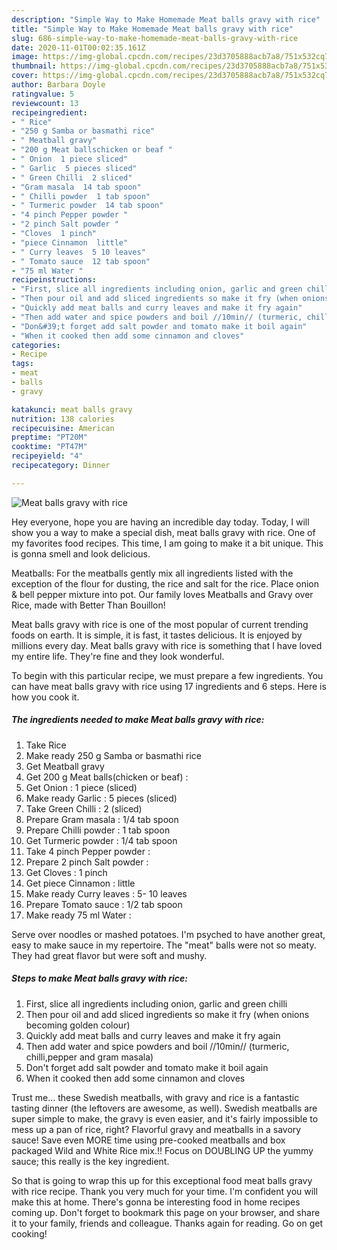 ```yaml
---
description: "Simple Way to Make Homemade Meat balls gravy with rice"
title: "Simple Way to Make Homemade Meat balls gravy with rice"
slug: 686-simple-way-to-make-homemade-meat-balls-gravy-with-rice
date: 2020-11-01T00:02:35.161Z
image: https://img-global.cpcdn.com/recipes/23d3705888acb7a8/751x532cq70/meat-balls-gravy-with-rice-recipe-main-photo.jpg
thumbnail: https://img-global.cpcdn.com/recipes/23d3705888acb7a8/751x532cq70/meat-balls-gravy-with-rice-recipe-main-photo.jpg
cover: https://img-global.cpcdn.com/recipes/23d3705888acb7a8/751x532cq70/meat-balls-gravy-with-rice-recipe-main-photo.jpg
author: Barbara Doyle
ratingvalue: 5
reviewcount: 13
recipeingredient:
- " Rice"
- "250 g Samba or basmathi rice"
- " Meatball gravy"
- "200 g Meat ballschicken or beaf "
- " Onion  1 piece sliced"
- " Garlic  5 pieces sliced"
- " Green Chilli  2 sliced"
- "Gram masala  14 tab spoon"
- " Chilli powder  1 tab spoon"
- " Turmeric powder  14 tab spoon"
- "4 pinch Pepper powder "
- "2 pinch Salt powder "
- "Cloves  1 pinch"
- "piece Cinnamon  little"
- " Curry leaves  5 10 leaves"
- " Tomato sauce  12 tab spoon"
- "75 ml Water "
recipeinstructions:
- "First, slice all ingredients including onion, garlic and green chilli"
- "Then pour oil and add sliced ingredients so make it fry (when onions becoming golden colour)"
- "Quickly add meat balls and curry leaves and make it fry again"
- "Then add water and spice powders and boil //10min// (turmeric, chilli,pepper and gram masala)"
- "Don&#39;t forget add salt powder and tomato make it boil again"
- "When it cooked then add some cinnamon and cloves"
categories:
- Recipe
tags:
- meat
- balls
- gravy

katakunci: meat balls gravy 
nutrition: 138 calories
recipecuisine: American
preptime: "PT20M"
cooktime: "PT47M"
recipeyield: "4"
recipecategory: Dinner

---
```



![Meat balls gravy with rice](https://img-global.cpcdn.com/recipes/23d3705888acb7a8/751x532cq70/meat-balls-gravy-with-rice-recipe-main-photo.jpg)

Hey everyone, hope you are having an incredible day today. Today, I will show you a way to make a special dish, meat balls gravy with rice. One of my favorites food recipes. This time, I am going to make it a bit unique. This is gonna smell and look delicious.

Meatballs: For the meatballs gently mix all ingredients listed with the exception of the flour for dusting, the rice and salt for the rice. Place onion &amp; bell pepper mixture into pot. Our family loves Meatballs and Gravy over Rice, made with Better Than Bouillon!

Meat balls gravy with rice is one of the most popular of current trending foods on earth. It is simple, it is fast, it tastes delicious. It is enjoyed by millions every day. Meat balls gravy with rice is something that I have loved my entire life. They're fine and they look wonderful.


To begin with this particular recipe, we must prepare a few ingredients. You can have meat balls gravy with rice using 17 ingredients and 6 steps. Here is how you cook it.

<!--inarticleads1-->

##### The ingredients needed to make Meat balls gravy with rice:

1. Take  Rice
1. Make ready 250 g Samba or basmathi rice
1. Get  Meatball gravy
1. Get 200 g Meat balls(chicken or beaf) :
1. Get  Onion : 1 piece (sliced)
1. Make ready  Garlic : 5 pieces (sliced)
1. Take  Green Chilli : 2 (sliced)
1. Prepare Gram masala : 1/4 tab spoon
1. Prepare  Chilli powder : 1 tab spoon
1. Get  Turmeric powder : 1/4 tab spoon
1. Take 4 pinch Pepper powder :
1. Prepare 2 pinch Salt powder :
1. Get Cloves : 1 pinch
1. Get piece Cinnamon : little
1. Make ready  Curry leaves : 5- 10 leaves
1. Prepare  Tomato sauce : 1/2 tab spoon
1. Make ready 75 ml Water :


Serve over noodles or mashed potatoes. I&#39;m psyched to have another great, easy to make sauce in my repertoire. The &#34;meat&#34; balls were not so meaty. They had great flavor but were soft and mushy. 

<!--inarticleads2-->

##### Steps to make Meat balls gravy with rice:

1. First, slice all ingredients including onion, garlic and green chilli
1. Then pour oil and add sliced ingredients so make it fry (when onions becoming golden colour)
1. Quickly add meat balls and curry leaves and make it fry again
1. Then add water and spice powders and boil //10min// (turmeric, chilli,pepper and gram masala)
1. Don&#39;t forget add salt powder and tomato make it boil again
1. When it cooked then add some cinnamon and cloves


Trust me… these Swedish meatballs, with gravy and rice is a fantastic tasting dinner (the leftovers are awesome, as well). Swedish meatballs are super simple to make, the gravy is even easier, and it&#39;s fairly impossible to mess up a pan of rice, right? Flavorful gravy and meatballs in a savory sauce! Save even MORE time using pre-cooked meatballs and box packaged Wild and White Rice mix.!! Focus on DOUBLING UP the yummy sauce; this really is the key ingredient. 

So that is going to wrap this up for this exceptional food meat balls gravy with rice recipe. Thank you very much for your time. I'm confident you will make this at home. There's gonna be interesting food in home recipes coming up. Don't forget to bookmark this page on your browser, and share it to your family, friends and colleague. Thanks again for reading. Go on get cooking!
